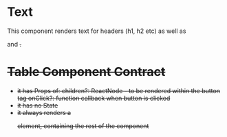 # Text

This component renders text for headers (h1, h2 etc) as well as <p> and <s>.

# Table Component Contract

* it has Props of:
	children?: ReactNode - to be rendered within the button tag
	onClick?: function callback when button is clicked
* it has no State
* it always renders a <p> element, containing the rest of the component
